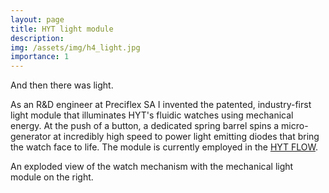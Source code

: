 ```yaml
---
layout: page
title: HYT light module
description:
img: /assets/img/h4_light.jpg
importance: 1
---
```


<!-- <div class="row">
    <div class="col-sm mt-3 mt-md-0">
        <img class="img-fluid rounded z-depth-1" src="{{ '/assets/img/h4_light.jpg' | relative_url }}" alt="" title="example image"/>
    </div>
    <div class="col-sm mt-3 mt-md-0">
        <img class="img-fluid rounded z-depth-1" src="{{ '/assets/img/3.jpg' | relative_url }}" alt="" title="example image"/>
    </div>
    <div class="col-sm mt-3 mt-md-0">
        <img class="img-fluid rounded z-depth-1" src="{{ '/assets/img/5.jpg' | relative_url }}" alt="" title="example image"/>
    </div>
</div>
<div class="caption">
    Caption photos easily. On the left, a road goes through a tunnel. Middle, leaves artistically fall in a hipster photoshoot. Right, in another hipster photoshoot, a lumberjack grasps a handful of pine needles.
</div> -->
<div class="row">
    <div class="col-sm mt-3 mt-md-0">
        <img class="mx-auto d-block img-fluid rounded z-depth-1" src="{{ '/assets/img/h4_alinghi.png' | relative_url }}" alt="" title="H4 Alinghi"/>
    </div>
</div>
<div class="caption">
    And then there was light.
</div>

As an R&D engineer at Preciflex SA I invented the patented, industry-first light module that illuminates HYT's fluidic watches using mechanical energy. At the push of a button, a dedicated spring barrel spins a micro-generator at incredibly high speed to power light emitting diodes that bring the watch face to life. The module is currently employed in the <a href="https://www.hytwatches.com/model/flow-blue-fluid" target="blank">HYT FLOW</a>.

<div class="row">
    <div class="col-sm mt-3 mt-md-0">
        <img class="img-fluid rounded z-depth-1" src="{{ '/assets/img/h4_exploded.jpg' | relative_url }}" alt="" title="H4 Exploded View"/>
    </div>
</div>
<div class="caption">
    An exploded view of the watch mechanism with the mechanical light module on the right.
</div>
